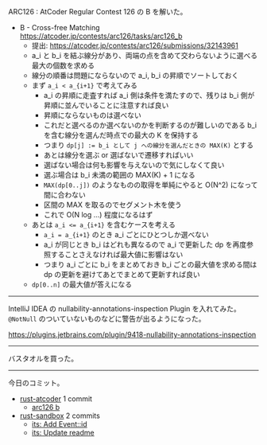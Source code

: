 ARC126 : AtCoder Regular Contest 126 の B を解いた。

- B - Cross-free Matching
  <https://atcoder.jp/contests/arc126/tasks/arc126_b>
  - 提出: <https://atcoder.jp/contests/arc126/submissions/32143961>
  - a_i と b_i を結ぶ線分があり、両端の点を含めて交わらないように選べる最大の個数を求める
  - 線分の順番は問題にならないので a_i, b_i の昇順でソートしておく
  - まず `a_i < a_{i+1}` で考えてみる
    - a_i の昇順に走査すれば a_i 側は条件を満たすので、残りは b_i 側が昇順に並んでいることに注意すれば良い
    - 昇順にならないものは選べない
    - これだと選べるのか選べないのかを判断するのが難しいのである b_i を含む線分を選んだ時点での最大の K を保持する
    - つまり `dp[j] := b_i として j への線分を選んだときの MAX(K)` とする
    - あとは線分を選ぶ or 選ばないで遷移すればいい
    - 選ばない場合は何も影響を与えないので気にしなくて良い
    - 選ぶ場合は b_i 未満の範囲の MAX(K) + 1 になる
    - `MAX(dp[0..j])` のようなものの取得を単純にやると O(N^2) になって間に合わない
    - 区間の MAX を取るのでセグメント木を使う
    - これで O(N log ...) 程度になるはず
  - あとは `a_i <= a_{i+1}` を含むケースを考える
    - `a_i = a_{i+1}` のとき a_i ごとにひとつしか選べない
    - a_i が同じとき b_i はどれも異なるので a_i で更新した dp を再度参照することさえなければ最大値に影響はない
    - つまり a_i ごとに b_i をまとめておき b_i ごとの最大値を求める間は dp の更新を避けてあとでまとめて更新すれば良い
  - `dp[0..n]` の最大値が答えになる

---

IntelliJ IDEA の nullability-annotations-inspection Plugin を入れてみた。 `@NotNull` のついていないものなどに警告が出るようになった。

<https://plugins.jetbrains.com/plugin/9418-nullability-annotations-inspection>

---

バスタオルを買った。

---

今日のコミット。

- [rust-atcoder](https://github.com/bouzuya/rust-atcoder) 1 commit
  - [arc126 b](https://github.com/bouzuya/rust-atcoder/commit/230a23d9e6e713c509993d136c1282bfe76289c0)
- [rust-sandbox](https://github.com/bouzuya/rust-sandbox) 2 commits
  - [its: Add Event::id](https://github.com/bouzuya/rust-sandbox/commit/b2cc1e268f0d2d49a5c6628fbc3075bd7fdff8ba)
  - [its: Update readme](https://github.com/bouzuya/rust-sandbox/commit/e1b5df6ef0783636df555db2b87957c55a01d907)
